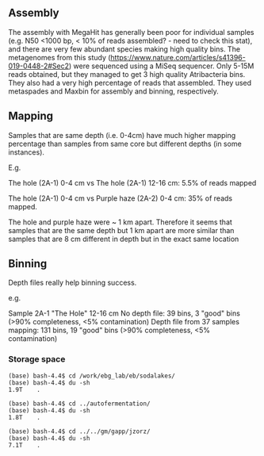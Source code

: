 ## Assembly 
The assembly with MegaHit has generally been poor for individual samples (e.g. N50 <1000 bp, < 10% of reads assembled? - need to check this stat), and there are very few abundant species making high quality bins. The metagenomes from this study (https://www.nature.com/articles/s41396-019-0448-2#Sec2) were sequenced using a MiSeq sequencer. Only 5-15M reads obtained, but they managed to get 3 high quality Atribacteria bins. They also had a very high percentage of reads that assembled. They used metaspades and Maxbin for assembly and binning, respectively. 


## Mapping

Samples that are same depth (i.e. 0-4cm) have much higher mapping percentage than samples from same core but different depths (in some instances). 

E.g. 

The hole (2A-1) 0-4 cm vs The hole (2A-1) 12-16 cm: 5.5% of reads mapped

The hole (2A-1) 0-4 cm vs Purple haze (2A-2) 0-4 cm: 35% of reads mapped. 

The hole and purple haze were ~ 1 km apart. Therefore it seems that samples that are the same depth but 1 km apart are more similar than samples that are 8 cm different in depth but in the exact same location


## Binning

Depth files really help binning success.

e.g. 

Sample 2A-1 "The Hole" 12-16 cm
No depth file: 39 bins, 3 "good" bins (>90% completeness, <5% contamination)
Depth file from 37 samples mapping: 131 bins, 19 "good" bins (>90% completeness, <5% contamination)


### Storage space

```
(base) bash-4.4$ cd /work/ebg_lab/eb/sodalakes/
(base) bash-4.4$ du -sh
1.9T    .

(base) bash-4.4$ cd ../autofermentation/
(base) bash-4.4$ du -sh
1.8T    .

(base) bash-4.4$ cd ../../gm/gapp/jzorz/
(base) bash-4.4$ du -sh
7.1T    .
```
